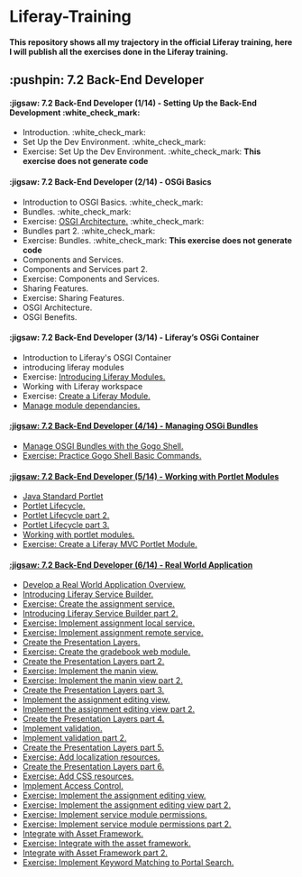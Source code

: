 # Liferay-Training
#### This repository shows all my trajectory in the official Liferay training, here I will publish all the exercises done in the Liferay training.
<div>
   <h2>:pushpin: 7.2 Back-End Developer</h2>
   <div>
      <h4>:jigsaw:  7.2 Back-End Developer (1/14) - Setting Up the Back-End Development :white_check_mark:</h4>
      <ul>
         <li>Introduction. :white_check_mark:</li>
         <li>Set Up the Dev Environment. :white_check_mark:</li>
         <li>Exercise: Set Up the Dev Environment. :white_check_mark: <strong>This exercise does not generate code</strong></li>
      </ul>
   </div>
   <div>
      <h4>:jigsaw:  7.2 Back-End Developer (2/14) - OSGi Basics</h4>
      <ul>
         <li>Introduction to OSGI Basics. :white_check_mark:</li>
         <li>Bundles. :white_check_mark:</li>
         <li>Exercise: <a href="https://github.com/JesusRuescas/Liferay-Training/tree/main/hello-osgi">OSGI Architecture.</a> :white_check_mark: </li>
         <li>Bundles part 2. :white_check_mark:</li>
         <li>Exercise: Bundles. :white_check_mark: <strong>This exercise does not generate code</strong></li>
         <li>Components and Services.</li>
         <li>Components and Services part 2.</li>
         <li>Exercise: Components and Services.</li>
         <li>Sharing Features.</li>
         <li>Exercise: Sharing Features.</li>
         <li>OSGI Architecture.</li>
         <li>OSGI Benefits.</li>
      </ul>
   </div>
   <div>
      <h4>:jigsaw:  7.2 Back-End Developer (3/14) - Liferay’s OSGi Container</h4>
      <ul>
         <li>Introduction to Liferay's OSGI Container</li>
         <li>introducing liferay modules</li>
         <li>Exercise: <a href="">Introducing Liferay Modules.</a></li>
         <li>Working with Liferay workspace</li>
         <li>Exercise: <a href="">Create a Liferay Module.</li>
         <li>Manage module dependancies.</li>
      </ul>
   </div>
   <div>
      <h4>:jigsaw:  7.2 Back-End Developer (4/14) - Managing OSGi Bundles</h4>
     <ul>
         <li>Manage OSGI Bundles with the Gogo Shell.</li>
         <li>Exercise: <a href="">Practice Gogo Shell Basic Commands.</li>
      </ul>
   </div>
    <div>
      <h4>:jigsaw:  7.2 Back-End Developer (5/14) - Working with Portlet Modules</h4>
      <ul>
         <li>Java Standard Portlet</li>
         <li>Portlet Lifecycle.</li>
         <li>Portlet Lifecycle part 2.</li>
         <li>Portlet Lifecycle part 3.</li>
         <li>Working with portlet modules.</li>
         <li>Exercise: <a href="">Create a Liferay MVC Portlet Module.</li>
      </ul>
   </div>
   <div>
      <h4>:jigsaw:  7.2 Back-End Developer (6/14) - Real World Application</h4>
      <ul>
         <li>Develop a Real World Application Overview.</li>
         <li>Introducing Liferay Service Builder.</li>
         <li>Exercise: <a href="">Create the assignment service.</li>
         <li>Introducing Liferay Service Builder part 2.</li>
         <li>Exercise: <a href="">Implement assignment local service.</li>
         <li>Exercise: <a href="">Implement assignment remote service.</li>
         <li>Create the Presentation Layers.</li>
         <li>Exercise: <a href="">Create the gradebook web module.</li>
         <li>Create the Presentation Layers part 2.</li>
         <li>Exercise: <a href="">Implement the manin view.</li>
         <li>Exercise: <a href="">Implement the manin view part 2.</li>
         <li>Create the Presentation Layers part 3.</li>
         <li>Implement the assignment editing view.</li>
         <li>Implement the assignment editing view part 2.</li>
         <li>Create the Presentation Layers part 4.</li>
         <li>Implement validation.</li>
         <li>Implement validation part 2.</li>
         <li>Create the Presentation Layers part 5.</li>
         <li>Exercise: <a href="">Add localization resources.</li>
         <li>Create the Presentation Layers part 6.</li>
         <li>Exercise: <a href="">Add CSS resources.</li>
         <li>Implement Access Control.</li>
         <li>Exercise: <a href="">Implement the assignment editing view.</li>
         <li>Exercise: <a href="">Implement the assignment editing view part 2.</li>
         <li>Exercise: <a href="">Implement service module permissions.</li>
         <li>Exercise: <a href="">Implement service module permissions part 2.</li>
         <li>Integrate with Asset Framework.</li>
         <li>Exercise: <a href="">Integrate with the asset framework.</li>
         <li>Integrate with Asset Framework part 2.</li>
         <li>Exercise: <a href="">Implement Keyword Matching to Portal Search.</li>
      </ul>
   </div>
</div>
